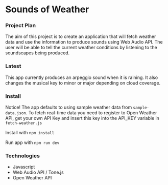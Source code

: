 # Sounds of Weather

### Project Plan
The aim of this project is to create an application that will fetch weather data and use the information to produce sounds using Web Audio API. The user will be able to tell the current weather conditions by listening to the soundscapes being produced.

### Latest
This app currently produces an arpeggio sound when it is raining. It also changes the musical key to minor or major depending on cloud coverage.

### Install
Notice! The app defaults to using sample weather data from `sample-data.json`. To fetch real-time data you need to register to Open Weather API, get your own API Key and insert this key into the API_KEY variable in `fetch-weather.js`

Install with `npm install`

Run app with `npm run dev`

### Technologies
- Javascript
- Web Audio API / Tone.js
- Open Weather API